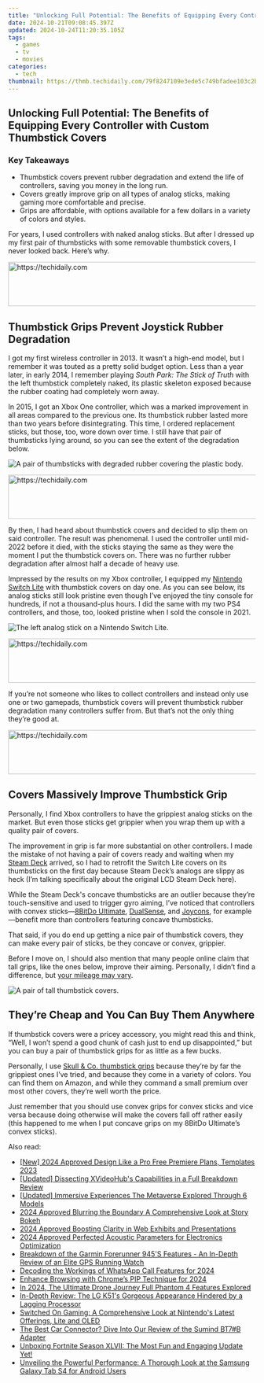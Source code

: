 ```yaml
---
title: "Unlocking Full Potential: The Benefits of Equipping Every Controller with Custom Thumbstick Covers"
date: 2024-10-21T09:08:45.397Z
updated: 2024-10-24T11:20:35.105Z
tags:
  - games
  - tv
  - movies
categories:
  - tech
thumbnail: https://thmb.techidaily.com/79f8247109e3ede5c749bfadee103c2b769f1b6d964f687393a932568d85d036.jpg
---
```


## Unlocking Full Potential: The Benefits of Equipping Every Controller with Custom Thumbstick Covers

### Key Takeaways

* Thumbstick covers prevent rubber degradation and extend the life of controllers, saving you money in the long run.
* Covers greatly improve grip on all types of analog sticks, making gaming more comfortable and precise.
* Grips are affordable, with options available for a few dollars in a variety of colors and styles.

 For years, I used controllers with naked analog sticks. But after I dressed up my first pair of thumbsticks with some removable thumbstick covers, I never looked back. Here’s why.

<!-- affiliate ads begin -->
<a href="https://aligracehair.sjv.io/c/5597632/1934292/19272" target="_top" id="1934292">
  <img src="//a.impactradius-go.com/display-ad/19272-1934292" border="0" alt="https://techidaily.com" width="728" height="90"/>
</a>
<img height="0" width="0" src="https://aligracehair.sjv.io/i/5597632/1934292/19272" style="position:absolute;visibility:hidden;" border="0" />
<!-- affiliate ads end -->

##  Thumbstick Grips Prevent Joystick Rubber Degradation

 I got my first wireless controller in 2013\. It wasn’t a high-end model, but I remember it was touted as a pretty solid budget option. Less than a year later, in early 2014, I remember playing _South Park: The Stick of Truth_ with the left thumbstick completely naked, its plastic skeleton exposed because the rubber coating had completely worn away.

 In 2015, I got an Xbox One controller, which was a marked improvement in all areas compared to the previous one. Its thumbstick rubber lasted more than two years before disintegrating. This time, I ordered replacement sticks, but those, too, wore down over time. I still have that pair of thumbsticks lying around, so you can see the extent of the degradation below.

![A pair of thumbsticks with degraded rubber covering the plastic body.](https://static1.howtogeekimages.com/wordpress/wp-content/uploads/2024/08/thumbstick-covers-02.jpg) 

<!-- affiliate ads begin -->
<a href="https://sentrypc.7eer.net/c/5597632/398455/3022" target="_top" id="398455">
  <img src="//a.impactradius-go.com/display-ad/3022-398455" border="0" alt="https://techidaily.com" width="728" height="90"/>
</a>
<img height="0" width="0" src="https://sentrypc.7eer.net/i/5597632/398455/3022" style="position:absolute;visibility:hidden;" border="0" />
<!-- affiliate ads end -->

 By then, I had heard about thumbstick covers and decided to slip them on said controller. The result was phenomenal. I used the controller until mid-2022 before it died, with the sticks staying the same as they were the moment I put the thumbstick covers on. There was no further rubber degradation after almost half a decade of heavy use.

 Impressed by the results on my Xbox controller, I equipped my [Nintendo Switch Lite](https://win11.techidaily.com/1719355296197-dimming-windows-11-brightness-simple-fixes-unveiled/) with thumbstick covers on day one. As you can see below, its analog sticks still look pristine even though I’ve enjoyed the tiny console for hundreds, if not a thousand-plus hours. I did the same with my two PS4 controllers, and those, too, looked pristine when I sold the console in 2021.

![The left analog stick on a Nintendo Switch Lite.](https://static1.howtogeekimages.com/wordpress/wp-content/uploads/2024/08/thumbstick-covers-01.jpg) 

<!-- affiliate ads begin -->
<a href="https://appsumo.8odi.net/c/5597632/2082530/7443" target="_top" id="2082530">
  <img src="//a.impactradius-go.com/display-ad/7443-2082530" border="0" alt="https://techidaily.com" width="728" height="90"/>
</a>
<img height="0" width="0" src="https://appsumo.8odi.net/i/5597632/2082530/7443" style="position:absolute;visibility:hidden;" border="0" />
<!-- affiliate ads end -->

 If you’re not someone who likes to collect controllers and instead only use one or two gamepads, thumbstick covers will prevent thumbstick rubber degradation many controllers suffer from. But that’s not the only thing they’re good at.

<!-- affiliate ads begin -->
<a href="https://appsumo.8odi.net/c/5597632/2100527/7443" target="_top" id="2100527">
  <img src="//a.impactradius-go.com/display-ad/7443-2100527" border="0" alt="https://techidaily.com" width="728" height="90"/>
</a>
<img height="0" width="0" src="https://appsumo.8odi.net/i/5597632/2100527/7443" style="position:absolute;visibility:hidden;" border="0" />
<!-- affiliate ads end -->

##  Covers Massively Improve Thumbstick Grip

 Personally, I find Xbox controllers to have the grippiest analog sticks on the market. But even those sticks get grippier when you wrap them up with a quality pair of covers.

 The improvement in grip is far more substantial on other controllers. I made the mistake of not having a pair of covers ready and waiting when my [Steam Deck](https://review-topics.techidaily.com/in-2024-complete-tutorial-to-use-vpna-to-fake-gps-location-on-vivo-x100-drfone-by-drfone-virtual-android/) arrived, so I had to retrofit the Switch Lite covers on its thumbsticks on the first day because Steam Deck’s analogs are slippy as heck (I’m talking specifically about the original LCD Steam Deck here).

 While the Steam Deck's concave thumbsticks are an outlier because they’re touch-sensitive and used to trigger gyro aiming, I’ve noticed that controllers with convex sticks—[8BitDo Ultimate](https://www.amazon.com/Ultimate-Wireless-Controller-Joystick-Gaming-Console/dp/B0CPY7H952/ref=sr%5F1%5F1?dib=eyJ2IjoiMSJ9.ZVNcQk9xoRBocuAtRHz0DPxiPuC2dznNoO19HE-gJcBIPXHaakGs4bIOMSkGza8cLknAoWVIIOVMNVcTvR1ZAB7J1Xip7%5FbRBL45Jwzb7gg45uiUoqml4arR5jcfBzjn7wV4ZM8bVijMtCtfY2JXUMI8NPYTrtdEIW%5FOp5CLxfh9CihAIKuwRD58u0hDAPxIzgPTY5UvvPX8v8oqFSSh0PvnG1h4UeybdJrudill8Co.o-FWPCQRCljrv1i1QoHnTlsqOBdt2yFOk87IcqIUFd4&dib%5Ftag=se&keywords=8Bitdo+Ultimate+2.4&m=A37H6AYBLM0PCO&qid=1723199279&s=merchant-items&sr=1-1&tag=hotoge-20&ascsubtag=UUhtgUeUpU2004747&asc%5Frefurl=https%3A%2F%2Fwww.howtogeek.com%2Fwhy-i-put-thumbstick-grips-on-every-controller-i-own%2F&asc%5Fcampaign=Short-Term), [DualSense](https://www.amazon.com/PlayStation-DualSense%C2%AE-Wireless-Controller-White-5/dp/B0CQKLS4RP/ref=sr%5F1%5F2?crid=3C9KP41IL1L6V&dd=TIZKz6SAkmZvsQY54odNrA%2C%2C&dib=eyJ2IjoiMSJ9.p3WVWeVn79XNcYhCxMr0MvX4RBlS20xfSJeEnenHh-ye5PXdaTlKaZHr1qBeQ%5FoCR8bykSl1ipwUDHELm38CDISIdb4t4mlCRLlZTRCfX4Y0O5mtEXME0h%5FCobtWy20fzzr4zbNb9NRJr%5FuAeKfo8onJOCyycsm4nrotuXzSJ8qsiq5fObgGZA9Mq0COqNl%5FtENTInEKdcLmX5E21W2Cdg.YMsiGToil2kxfafOBepuNH4fvoP31NnPd%5Ftkrx5MDrY&dib%5Ftag=se&keywords=PlayStation+DualSense&qid=1723199345&refinements=p%5F90%3A8308920011&rnid=8308919011&s=videogames&sprefix=playstation+dualsense%2Cvideogames%2C182&sr=1-2&tag=hotoge-20&ascsubtag=UUhtgUeUpU2004747&asc%5Frefurl=https%3A%2F%2Fwww.howtogeek.com%2Fwhy-i-put-thumbstick-grips-on-every-controller-i-own%2F&asc%5Fcampaign=Short-Term), and [Joycons](https://www.amazon.com/Joy-Pastel-Pink-Yellow-Nintendo-Switch/dp/B0C7DXMHBB/ref=sr%5F1%5F1?crid=FM6XE9TNG2NF&dd=TIZKz6SAkmZvsQY54odNrA%2C%2C&dib=eyJ2IjoiMSJ9.jk7JpLLiwGsSiMm0fIyrzjE3ovfJV-5bQrsMtRP-ZJtJnRWwyy9LESxT9HhSXAopfr8%5F1OwW7d66ZP8DESbG6x3ZFk0MRJLtj8AiO0gbRhIRTHJB5UqZUBwxnqgzbd36FllVbs-P%5F07jAYbdNKnniW4VVIIT-Ts8fHnWiz-2pXfDpTskm3fZbemV0NBpVOJeAgz2OsnrFJo31h2en9uskGd%5FIqUQhJ0lYlHBLAWVftQ.4wU1u98UdPyRdcbbf7quR5g92PjdQ-rB0CQRFB1msbo&dib%5Ftag=se&keywords=joycons&qid=1723199366&refinements=p%5F90%3A8308920011&rnid=8308919011&s=videogames&sprefix=joycons%2Cvideogames%2C188&sr=1-1&tag=hotoge-20&ascsubtag=UUhtgUeUpU2004747&asc%5Frefurl=https%3A%2F%2Fwww.howtogeek.com%2Fwhy-i-put-thumbstick-grips-on-every-controller-i-own%2F&asc%5Fcampaign=Short-Term), for example—benefit more than controllers featuring concave thumbsticks.

 That said, if you do end up getting a nice pair of thumbstick covers, they can make every pair of sticks, be they concave or convex, grippier.

 Before I move on, I should also mention that many people online claim that tall grips, like the ones below, improve their aiming. Personally, I didn’t find a difference, but [your mileage may vary](https://extra-guidance.techidaily.com/new-speedy-drawing-in-photos-a-win10-guide-to-efficient-edits/).

![A pair of tall thumbstick covers.](https://static1.howtogeekimages.com/wordpress/wp-content/uploads/2024/08/thumbstick-covers-03.jpg) 

##  They’re Cheap and You Can Buy Them Anywhere

 If thumbstick covers were a pricey accessory, you might read this and think, “Well, I won’t spend a good chunk of cash just to end up disappointed,” but you can buy a pair of thumbstick grips for as little as a few bucks.

 Personally, I use [Skull & Co. thumbstick grips](https://www.amazon.com/Joystick-Analog-Nintendo-Switch-Controller-3Pairs/dp/B079811C49?tag=hotoge-20&ascsubtag=UUhtgUeUpU2004747&asc%5Frefurl=https%3A%2F%2Fwww.howtogeek.com%2Fwhy-i-put-thumbstick-grips-on-every-controller-i-own%2F&asc%5Fcampaign=Short-Term) because they’re by far the grippiest ones I’ve tried, and because they come in a variety of colors. You can find them on Amazon, and while they command a small premium over most other covers, they’re well worth the price.

 Just remember that you should use convex grips for convex sticks and vice versa because doing otherwise will make the covers fall off rather easily (this happened to me when I put concave grips on my 8BitDo Ultimate’s convex sticks).

<ins class="adsbygoogle"
     style="display:block"
     data-ad-format="autorelaxed"
     data-ad-client="ca-pub-7571918770474297"
     data-ad-slot="1223367746"></ins>

<ins class="adsbygoogle"
     style="display:block"
     data-ad-client="ca-pub-7571918770474297"
     data-ad-slot="8358498916"
     data-ad-format="auto"
     data-full-width-responsive="true"></ins>

<span class="atpl-alsoreadstyle">Also read:</span>
<div><ul>
<li><a href="https://article-helps.techidaily.com/new-2024-approved-design-like-a-pro-free-premiere-plans-templates-2023/"><u>[New] 2024 Approved Design Like a Pro Free Premiere Plans, Templates 2023</u></a></li>
<li><a href="https://fox-blue.techidaily.com/updated-dissecting-xvideohubs-capabilities-in-a-full-breakdown-review/"><u>[Updated] Dissecting XVideoHub's Capabilities in a Full Breakdown Review</u></a></li>
<li><a href="https://some-techniques.techidaily.com/updated-immersive-experiences-the-metaverse-explored-through-6-models/"><u>[Updated] Immersive Experiences The Metaverse Explored Through 6 Models</u></a></li>
<li><a href="https://instagram-video-recordings.techidaily.com/2024-approved-blurring-the-boundary-a-comprehensive-look-at-story-bokeh/"><u>2024 Approved Blurring the Boundary A Comprehensive Look at Story Bokeh</u></a></li>
<li><a href="https://extra-resources.techidaily.com/2024-approved-boosting-clarity-in-web-exhibits-and-presentations/"><u>2024 Approved Boosting Clarity in Web Exhibits and Presentations</u></a></li>
<li><a href="https://sound-optimizing.techidaily.com/2024-approved-perfected-acoustic-parameters-for-electronics-optimization/"><u>2024 Approved Perfected Acoustic Parameters for Electronics Optimization</u></a></li>
<li><a href="https://buynow-help.techidaily.com/breakdown-of-the-garmin-forerunner-945s-features-an-in-depth-review-of-an-elite-gps-running-watch/"><u>Breakdown of the Garmin Forerunner 945'S Features - An In-Depth Review of an Elite GPS Running Watch</u></a></li>
<li><a href="https://vp-tips.techidaily.com/decoding-the-workings-of-whatsapp-call-features-for-2024/"><u>Decoding the Workings of WhatsApp Call Features for 2024</u></a></li>
<li><a href="https://fox-helps.techidaily.com/enhance-browsing-with-chromes-pip-technique-for-2024/"><u>Enhance Browsing with Chrome’s PIP Technique for 2024</u></a></li>
<li><a href="https://article-posts.techidaily.com/in-2024-the-ultimate-drone-journey-full-phantom-4-features-explored/"><u>In 2024, The Ultimate Drone Journey Full Phantom 4 Features Explored</u></a></li>
<li><a href="https://buynow-help.techidaily.com/in-depth-review-the-lg-k51s-gorgeous-appearance-hindered-by-a-lagging-processor/"><u>In-Depth Review: The LG K51's Gorgeous Appearance Hindered by a Lagging Processor</u></a></li>
<li><a href="https://buynow-help.techidaily.com/switched-on-gaming-a-comprehensive-look-at-nintendos-latest-offerings-lite-and-oled/"><u>Switched On Gaming: A Comprehensive Look at Nintendo's Latest Offerings, Lite and OLED</u></a></li>
<li><a href="https://buynow-help.techidaily.com/the-best-car-connector-dive-into-our-review-of-the-sumind-bt7b-adapter/"><u>The Best Car Connector? Dive Into Our Review of the Sumind BT7#B Adapter</u></a></li>
<li><a href="https://buynow-help.techidaily.com/unboxing-fortnite-season-xlvii-the-most-fun-and-engaging-update-yet/"><u>Unboxing Fortnite Season XLVII: The Most Fun and Engaging Update Yet!</u></a></li>
<li><a href="https://buynow-help.techidaily.com/unveiling-the-powerful-performance-a-thorough-look-at-the-samsung-galaxy-tab-s4-for-android-users/"><u>Unveiling the Powerful Performance: A Thorough Look at the Samsung Galaxy Tab S4 for Android Users</u></a></li>
</ul></div>

